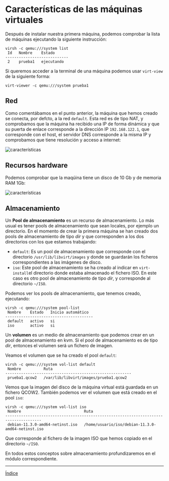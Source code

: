 # Características de las máquinas virtuales

Después de instalar nuestra primera máquina, podemos comprobar la lista de máquinas ejecutando la siguiente instrucción:

```
virsh -c qemu:///system list
 Id   Nombre    Estado
----------------------------
 2    prueba1   ejecutando
```

Si queremos acceder a la terminal de una máquina podemos usar `virt-view` de la siguiente forma:

```
virt-viewer -c qemu:///system prueba1
```

## Red

Como comentábamos en el punto anterior, la máquina que hemos creado se conecta, por defcto, a la red `default`. Esta red es de tipo NAT, y comprobamos que la máquina ha recibido una IP de forma dinámica y que su puerta de enlace corresponde a la dirección IP `192.168.122.1`, que corresponde con el host, el servidor DNS corresponde a la misma IP y comprobamos que tiene resolución y acceso a internet:

![características](img/caracteristica1.png)

## Recursos hardware

Podemos comprobar que la maqúina tiene un disco de 10 Gb y de memoria RAM 1Gb:

![características](img/caracteristica2.png)

## Almacenamiento

Un **Pool de almacenamiento** es un recurso de almacenamiento. Lo más usual es tener pools de almacenamiento que sean locales, por ejemplo un directorio. En el momento de crear la primera máquina se han creado dos pools de almacenamiento de tipo *dir* y que corresponden a los dos directorios con los que estamos trabajando:

* `default`: Es un pool de almacenamiento que corresponde con el directorio `/usr/lib/libvirt/images` y donde se guardarán los ficheros correspondientes a las imágenes de disco.
* `iso`: Este pool de almacenamiento se ha creado al indicar en `virt-install`el directorio donde estaba almacenado el fichero ISO. En este caso es otro pool de almacenamiento de tipo *dir*, y corresponde al directorio `~/ISO`.

Podemos ver los pools de almacenamiento, que tenemos creado, ejecutando:

```
virsh -c qemu:///system pool-list 
 Nombre    Estado   Inicio automático
---------------------------------------
 default   activo   si
 iso       activo   si
```

Un **volumen** es un medio de almacenamiento que podemos crear en un pool de almacenamiento en kvm. Si el pool de almacenamiento es de tipo *dir*, entonces el volumen será un fichero de imagen.

Veamos el volumen que se ha creado el pool `default`:

```
virsh -c qemu:///system vol-list default
 Nombre          Ruta
--------------------------------------------------------
 prueba1.qcow2   /var/lib/libvirt/images/prueba1.qcow2
```

Vemos que la imagen del disco de la máquina virtual está guardada en un fichero QCOW2. También podemos ver el volumen que está creado en el pool `iso`:

```
virsh -c qemu:///system vol-list iso
 Nombre                            Ruta
--------------------------------------------------------------------------------------
 debian-11.3.0-amd64-netinst.iso   /home/usuario/iso/debian-11.3.0-amd64-netinst.iso
```

Que corresponde al fichero de la imagen ISO que hemos copiado en el directorio `~/ISO`.

En todos estos conceptos sobre almacenamiento profundizaremos en el módulo correspondiente.

---

[Índice](https://github.com/josedom24/curso_virtualizacion_linux)
